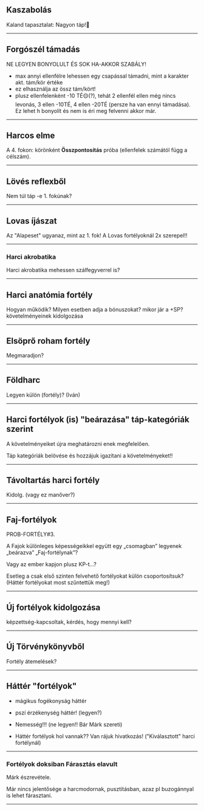 
## Kaszabolás

Kaland tapasztalat: Nagyon táp!🔴

---

## Forgószél támadás

NE LEGYEN BONYOLULT ÉS SOK HA-AKKOR SZABÁLY!
- max annyi ellenfélre lehessen egy csapással támadni, mint a karakter akt. tám/kör értéke
- ez elhasználja az össz tám/kört!
- plusz ellenfelenként -10 TÉ🟡(?), tehát 2 ellenfél ellen még nincs levonás, 3 ellen -10TÉ, 4 ellen -20TÉ (persze ha van ennyi támadása). Ez lehet h bonyolít és nem is éri meg felvenni akkor már.


---

## Harcos elme

A 4. fokon: körönként **Összpontosítás** próba (ellenfelek számától függ a célszám).

---

## Lövés reflexből

Nem túl táp -e 1. fokúnak?

---

## Lovas íjászat

Az "Alapeset" ugyanaz, mint az 1. fok!
A Lovas fortélyoknál 2x szerepel!!

---

### Harci akrobatika

Harci akrobatika mehessen szálfegyverrel is?

---

## Harci anatómia fortély

Hogyan működik? Milyen esetben adja a bónuszokat? mikor jár a +SP?
követelményeinek kidolgozása

---

## Elsöprő roham fortély

Megmaradjon?

---

## Földharc

Legyen külön (fortély)? (Iván)

---
## Harci fortélyok (is) "beárazása" táp-kategóriák szerint

A követelményeiket újra meghatározni enek megfelelően.

Táp kategóriák belövése és hozzájuk igazítani a követelményeket!!

---

## Távoltartás harci fortély

Kidolg. (vagy ez manőver?)

---

## Faj-fortélyok

PROB-FORTÉLY#3.

A Fajok különleges képességeikkel együtt egy „csomagban” legyenek „beárazva” „Faj-fortélynak”?

Vagy az ember kapjon plusz KP-t...?

Esetleg a csak első szinten felvehető fortélyokat külön csoportosítsuk? (Háttér fortélyokat most szűntettük meg!)



---

## Új fortélyok kidolgozása

képzettség-kapcsoltak, kérdés, hogy mennyi kell?

---

## Új Törvénykönyvből

Fortély átemelések?

---

## Háttér "fortélyok"

- mágikus fogékonyság háttér
- pszí érzékenység háttér! (legyen?)
- Nemesség!!! (ne legyen!! Bár Márk szereti)

- Háttér fortélyok hol vannak?? Van rájuk hivatkozás! ("Kiválasztott" harci fortélynál)

---

### Fortélyok doksiban Fárasztás elavult
Márk észrevétele.

Már nincs jelentősége a harcmodornak, pusztításban, azaz pl buzogánnyal is lehet fárasztani.

---


